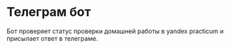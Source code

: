 # Телеграм бот
Бот проверяет статус проверки домашней работы в yandex practicum и присылает ответ в телеграме.
